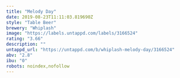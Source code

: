 ```yaml
---
title: "Melody Day"
date: 2019-08-23T11:11:03.819690Z
style: "Table Beer"
brewery: "Whiplash"
image: "https://labels.untappd.com/labels/3166524"
rating: "3.66"
description: ""
untappd_url: "https://untappd.com/b/whiplash-melody-day/3166524"
abv: "2.8"
ibu: "0"
robots: noindex,nofollow
---
```

